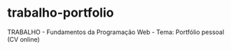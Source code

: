 # trabalho-portfolio
TRABALHO - Fundamentos da Programação Web - Tema: Portfólio pessoal (CV online)
